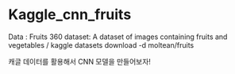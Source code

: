 # Kaggle_cnn_fruits
Data : Fruits 360 dataset: A dataset of images containing fruits and vegetables / kaggle datasets download -d moltean/fruits

캐글 데이터를 활용해서 CNN 모델을 만들어보자!

